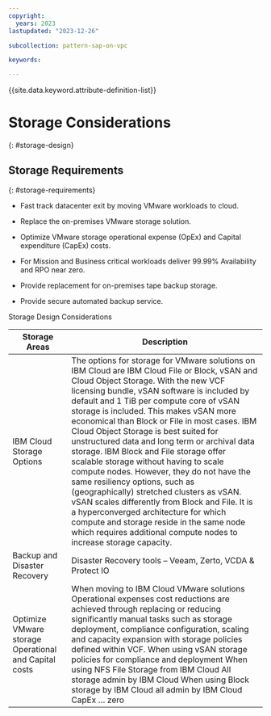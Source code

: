 ```yaml
---
copyright:
  years: 2023
lastupdated: "2023-12-26"

subcollection: pattern-sap-on-vpc

keywords:

---
```


{{site.data.keyword.attribute-definition-list}}

# Storage Considerations

{: \#storage-design}

## Storage Requirements

{: \#storage-requirements}

* Fast track datacenter exit by moving VMware workloads to cloud.

* Replace the on-premises VMware storage solution.

* Optimize VMware storage operational expense (OpEx) and Capital expenditure (CapEx) costs.

* For Mission and Business critical workloads deliver 99.99% Availability and RPO near zero.

* Provide replacement for on-premises tape backup storage.

* Provide secure automated backup service.

Storage Design Considerations

| Storage Areas                                         | Description                                                                                                                                                                                                                                                                                                                                                                                                                                                                                                                                                                                                                                                                                                                                                                                                                                     |
|-------------------------------------------------------|-------------------------------------------------------------------------------------------------------------------------------------------------------------------------------------------------------------------------------------------------------------------------------------------------------------------------------------------------------------------------------------------------------------------------------------------------------------------------------------------------------------------------------------------------------------------------------------------------------------------------------------------------------------------------------------------------------------------------------------------------------------------------------------------------------------------------------------------------|
| IBM Cloud Storage Options                             | The options for storage for VMware solutions on IBM Cloud are IBM Cloud File or Block, vSAN and Cloud Object Storage. With the new VCF licensing bundle, vSAN software is included by default and 1 TiB per compute core of vSAN storage is included. This makes vSAN more economical than Block or File in most cases. IBM Cloud Object Storage is best suited for unstructured data and long term or archival data storage. IBM Block and File storage offer scalable storage without having to scale compute nodes. However, they do not have the same resiliency options, such as (geographically) stretched clusters as vSAN. vSAN scales differently from Block and File. It is a hyperconverged architecture for which compute and storage reside in the same node which requires additional compute nodes to increase storage capacity. |
| Backup and Disaster Recovery                          | Disaster Recovery tools – Veeam, Zerto, VCDA & Protect IO                                                                                                                                                                                                                                                                                                                                                                                                                                                                                                                                                                                                                                                                                                                                                                                       |
| Optimize VMware storage Operational and Capital costs | When moving to IBM Cloud VMware solutions Operational expenses cost reductions are achieved through replacing or reducing significantly manual tasks such as storage deployment, compliance configuration, scaling and capacity expansion with storage policies defined within VCF. When using vSAN storage policies for compliance and deployment When using NFS File Storage from IBM Cloud All storage admin by IBM Cloud When using Block storage by IBM Cloud all admin by IBM Cloud CapEx … zero                                                                                                                                                                                                                                                                                                                                          |
